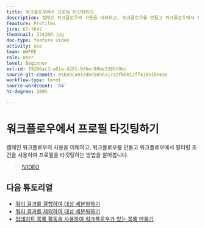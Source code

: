 ```yaml
---
title: 워크플로우에서 프로필 타깃팅하기
description: 캠페인 워크플로우의 사용을 이해하고, 워크플로우를 만들고 워크플로우에서 필터링 조건을 사용하여 프로필을 타깃팅하는 방법을 알아봅니다.
feauture: Profiles
jira: KT-7842
thumbnail: 334300.jpg
doc-type: feature video
activity: use
team: WWFRE
role: User
level: Beginner
exl-id: 19296ac3-a81a-4201-9f6e-80be2395f0bc
source-git-commit: 05b49ca012d0d505b117a2fb6b12ff41b51be63e
workflow-type: tm+mt
source-wordcount: '84'
ht-degree: 100%

---
```


# 워크플로우에서 프로필 타깃팅하기

캠페인 워크플로우의 사용을 이해하고, 워크플로우를 만들고 워크플로우에서 필터링 조건을 사용하여 프로필을 타깃팅하는 방법을 알아봅니다.

>[!VIDEO](https://video.tv.adobe.com/v/334300?quality=12&learn=on)

## 다음 튜토리얼

* [쿼리 결과를 결합하여 대상 세분화하기](/help/process-management/refine-targets-by-combining-query-results.md)
* [쿼리 결과를 제외하여 대상 세분화하기](/help/process-management/refine-targets-by-excluding-query-results.md)
* [업데이트 목록 활동을 사용하여 워크플로우가 있는 목록 만들기](/help/process-management/use-the-update-list-activity.md)
